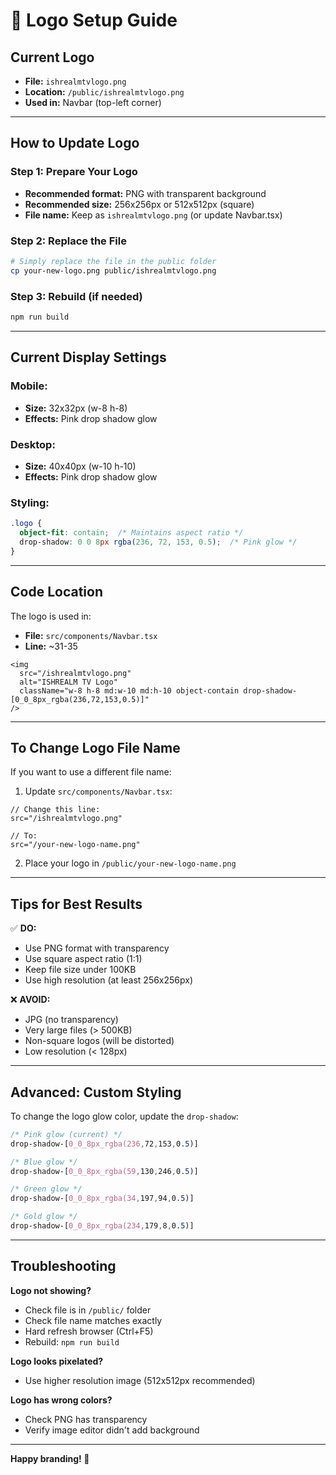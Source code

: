 # 🎨 Logo Setup Guide

## Current Logo
- **File:** `ishrealmtvlogo.png`
- **Location:** `/public/ishrealmtvlogo.png`
- **Used in:** Navbar (top-left corner)

---

## How to Update Logo

### Step 1: Prepare Your Logo
- **Recommended format:** PNG with transparent background
- **Recommended size:** 256x256px or 512x512px (square)
- **File name:** Keep as `ishrealmtvlogo.png` (or update Navbar.tsx)

### Step 2: Replace the File
```bash
# Simply replace the file in the public folder
cp your-new-logo.png public/ishrealmtvlogo.png
```

### Step 3: Rebuild (if needed)
```bash
npm run build
```

---

## Current Display Settings

### Mobile:
- **Size:** 32x32px (w-8 h-8)
- **Effects:** Pink drop shadow glow

### Desktop:
- **Size:** 40x40px (w-10 h-10)
- **Effects:** Pink drop shadow glow

### Styling:
```css
.logo {
  object-fit: contain;  /* Maintains aspect ratio */
  drop-shadow: 0 0 8px rgba(236, 72, 153, 0.5);  /* Pink glow */
}
```

---

## Code Location

The logo is used in:
- **File:** `src/components/Navbar.tsx`
- **Line:** ~31-35

```tsx
<img 
  src="/ishrealmtvlogo.png" 
  alt="ISHREALM TV Logo" 
  className="w-8 h-8 md:w-10 md:h-10 object-contain drop-shadow-[0_0_8px_rgba(236,72,153,0.5)]"
/>
```

---

## To Change Logo File Name

If you want to use a different file name:

1. Update `src/components/Navbar.tsx`:
```tsx
// Change this line:
src="/ishrealmtvlogo.png"

// To:
src="/your-new-logo-name.png"
```

2. Place your logo in `/public/your-new-logo-name.png`

---

## Tips for Best Results

✅ **DO:**
- Use PNG format with transparency
- Use square aspect ratio (1:1)
- Keep file size under 100KB
- Use high resolution (at least 256x256px)

❌ **AVOID:**
- JPG (no transparency)
- Very large files (> 500KB)
- Non-square logos (will be distorted)
- Low resolution (< 128px)

---

## Advanced: Custom Styling

To change the logo glow color, update the `drop-shadow`:

```css
/* Pink glow (current) */
drop-shadow-[0_0_8px_rgba(236,72,153,0.5)]

/* Blue glow */
drop-shadow-[0_0_8px_rgba(59,130,246,0.5)]

/* Green glow */
drop-shadow-[0_0_8px_rgba(34,197,94,0.5)]

/* Gold glow */
drop-shadow-[0_0_8px_rgba(234,179,8,0.5)]
```

---

## Troubleshooting

**Logo not showing?**
- Check file is in `/public/` folder
- Check file name matches exactly
- Hard refresh browser (Ctrl+F5)
- Rebuild: `npm run build`

**Logo looks pixelated?**
- Use higher resolution image (512x512px recommended)

**Logo has wrong colors?**
- Check PNG has transparency
- Verify image editor didn't add background

---

**Happy branding! 🎨**

